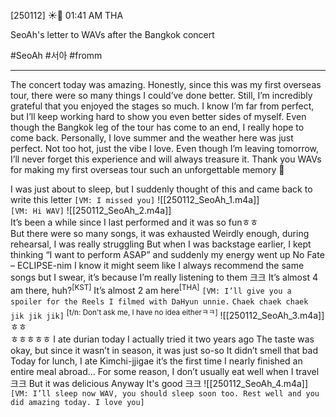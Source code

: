 [250112] ☀️💭 01:41 AM THA 

SeoAh's letter to WAVs after the Bangkok concert

#SeoAh #서아 #fromm
___
The concert today was amazing. Honestly, since this was my first overseas tour, there were so many things I could’ve done better. Still, I’m incredibly grateful that you enjoyed the stages so much. I know I’m far from perfect, but I’ll keep working hard to show you even better sides of myself. Even though the Bangkok leg of the tour has come to an end, I really hope to come back. Personally, I love summer and the weather here was just perfect. Not too hot, just the vibe I love. Even though I’m leaving tomorrow, I’ll never forget this experience and will always treasure it. Thank you WAVs for making my first overseas tour such an unforgettable memory 🤍

I was just about to sleep, but I suddenly thought of this and came back to write this letter
`[VM: I missed you]`
![[250112_SeoAh_1.m4a]]  
`[VM: Hi WAV]`
![[250112_SeoAh_2.m4a]]  
It’s been a while since I last performed and it was so funㅎㅎ  
But there were so many songs, it was exhausted
Weirdly enough, during rehearsal, I was really struggling 
But when I was backstage earlier, I kept thinking “I want to perform ASAP” and suddenly my energy went up
No Fate – ECLIPSE-nim
I know it might seem like I always recommend the same songs
but I swear, it’s because I’m really listening to them
크크
It’s almost 4 am there, huh?<sup>[KST]</sup>
It’s almost 2 am here<sup>[THA]</sup>
`[VM: I’ll give you a spoiler for the Reels I filmed with DaHyun unnie.` 
`Chaek chaek chaek jik jik jik]` 
<sup>[t/n: Don't ask me, I have no idea eitherㅋㅋ]</sup>
![[250112_SeoAh_3.m4a]]
ㅎㅎ  
ㅎㅎㅎㅎㅎ
I ate durian today
I actually tried it two years ago
The taste was okay, but since it wasn’t in season, it was just so-so 
It didn’t smell that bad
Today for lunch, I ate Kimchi-jjigae
it’s the first time I nearly finished an entire meal abroad...
For some reason, I don’t usually eat well when I travel
크크
But it was delicious 
Anyway 
It's good 
크크
![[250112_SeoAh_4.m4a]]  
`[VM: I’ll sleep now WAV, you should sleep soon too. Rest well and you did amazing today. I love you]`